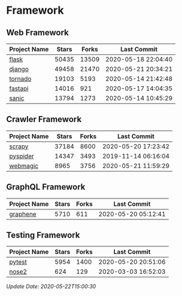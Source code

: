 # Framework

## Web Framework

| Project Name | Stars | Forks | Last Commit |
| ------------ | ----- | ----- | ----------- |
| [flask](https://github.com/pallets/flask) | 50435 | 13509 | 2020-05-18 22:04:40 |
| [django](https://github.com/django/django) | 49458 | 21470 | 2020-05-21 20:34:21 |
| [tornado](https://github.com/tornadoweb/tornado) | 19103 | 5193 | 2020-05-14 21:42:48 |
| [fastapi](https://github.com/tiangolo/fastapi) | 14016 | 921 | 2020-05-17 14:04:35 |
| [sanic](https://github.com/huge-success/sanic) | 13794 | 1273 | 2020-05-14 10:45:29 |

## Crawler Framework

| Project Name | Stars | Forks | Last Commit |
| ------------ | ----- | ----- | ----------- |
| [scrapy](https://github.com/scrapy/scrapy) | 37184 | 8600 | 2020-05-20 17:23:42 |
| [pyspider](https://github.com/binux/pyspider) | 14347 | 3493 | 2019-11-14 06:16:04 |
| [webmagic](https://github.com/code4craft/webmagic) | 8965 | 3756 | 2020-05-21 11:59:29 |

## GraphQL Framework

| Project Name | Stars | Forks | Last Commit |
| ------------ | ----- | ----- | ----------- |
| [graphene](https://github.com/graphql-python/graphene) | 5710 | 611 | 2020-05-20 05:12:41 |

## Testing Framework

| Project Name | Stars | Forks | Last Commit |
| ------------ | ----- | ----- | ----------- |
| [pytest](https://github.com/pytest-dev/pytest) | 5954 | 1400 | 2020-05-20 20:51:06 |
| [nose2](https://github.com/nose-devs/nose2) | 624 | 129 | 2020-03-03 16:52:03 |

*Update Date: 2020-05-22T15:00:30*